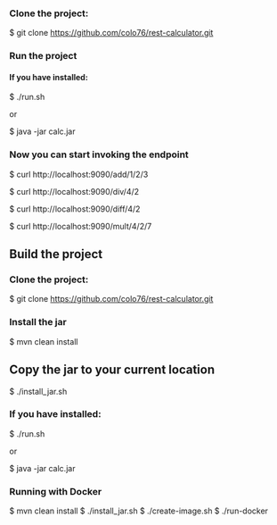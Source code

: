 ###  Clone the project: ###

$ git clone https://github.com/colo76/rest-calculator.git

###  Run the project ### 

#### If you have installed: ####

$ ./run.sh 

or

$ java -jar calc.jar 

### Now you can start invoking the endpoint ###

$ curl http://localhost:9090/add/1/2/3

$ curl http://localhost:9090/div/4/2

$ curl http://localhost:9090/diff/4/2

$ curl http://localhost:9090/mult/4/2/7


## Build the project ##

###  Clone the project: ###

$ git clone https://github.com/colo76/rest-calculator.git

###  Install the jar ###

$ mvn clean install

##  Copy the jar to your current location ## 

$ ./install_jar.sh

### If you have installed: ###

$ ./run.sh 

or

$ java -jar calc.jar 

### Running with Docker ###
$ mvn clean install
$ ./install_jar.sh
$ ./create-image.sh
$ ./run-docker